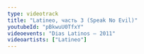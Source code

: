 ```yaml
---
type: videotrack
title: "Latineo, часть 3 (Speak No Evil)"
youtubeId: "pBkwuU0TfxY"
videoevents: "Dias Latinos — 2011"
videoartists: ["Latineo"]
---
```


